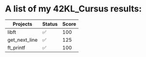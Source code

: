 # A list of my 42KL_Cursus results:

|Projects         |Status            |Score   |
|-----------------|------------------|--------|
|libft            |:white_check_mark:|100     |
|get_next_line    |:white_check_mark:|125     |
|ft_printf        |:white_check_mark:|100     |

